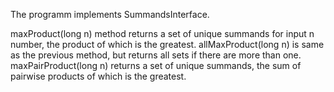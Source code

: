 The programm implements SummandsInterface.

maxProduct(long n) method returns a set of unique summands for input n number, the product of which is the greatest.
allMaxProduct(long n) is same as the previous method, but returns all sets if there are more than one.
maxPairProduct(long n) returns a set of unique summands, the sum of pairwise products of which is the greatest.
